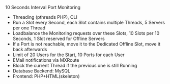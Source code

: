 10 Seconds Interval Port Monitoring

- Threading (pthreads PHP), CLI
- Run a Slot every Second, each Slot contains multiple Threads, 5 Servers per one Thread
- Loadbalance the Monitoring requests over these Slots, 10 Slots per 10 Seconds, 1 Slot reserved for Offline Servers
- If a Port is not reachable, move it to the Dedicated Offline Slot, move it back afterwards
- Limit of 20 Users for the Start, 10 Ports for each User
- EMail notifications via MXRoute
- Block the current Thread if the previous one is still Running
- Database Backend: MySQL
- Frontend: PHP+HTML(skeleton)
